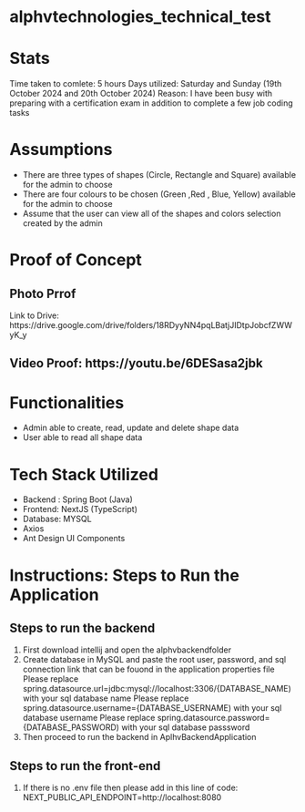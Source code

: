 # alphvtechnologies_technical_test

<h1>Stats </h1>
Time taken to comlete: 5 hours
Days utilized: Saturday and Sunday (19th October 2024 and 20th October 2024)
Reason: I have been busy with preparing with a certification exam in addition to complete a few job coding tasks

<h1>Assumptions</h1>
<uL>
  <li>There are three types of shapes (Circle, Rectangle and Square) available for the admin to choose</li>
  <li>There are four colours to be chosen (Green ,Red , Blue, Yellow) available for the admin to choose</li>
  <li>Assume that the user can view all of the shapes and colors selection created by the admin</li>
</uL>

<h1>Proof of Concept</h1>
<h2>Photo Prrof</h2>
Link to Drive: https://drive.google.com/drive/folders/18RDyyNN4pqLBatjJIDtpJobcfZWWyK_y
<h2> Video Proof: https://youtu.be/6DESasa2jbk </h2>

<h1>Functionalities</h1>
<ul>
  <li>Admin able to create, read, update and delete shape data</li>
  <li>User able to read all shape data</li>
</ul>

<h1>Tech Stack Utilized</h1>
<ul>
  <li>Backend : Spring Boot (Java)</li>
  <li>Frontend: NextJS (TypeScript)</li>
  <li>Database: MYSQL </li>
  <li>Axios</li>
  <li>Ant Design UI Components</li>
</ul>


<h1>Instructions: Steps to Run the Application</h1>
<h2>Steps to run the backend</h2>
<ol>
  <li>First download intellij and open the alphvbackendfolder </li>
  <li>Create database in MySQL and paste the root user, password, and sql connection link that can be fouond in the application properties file
  Please replace spring.datasource.url=jdbc:mysql://localhost:3306/{DATABASE_NAME) with your sql database name
  Please replace  spring.datasource.username={DATABASE_USERNAME) with your sql database username
  Please replace  spring.datasource.password={DATABASE_PASSWORD) with your sql database passsword
  </li>
  <li>Then proceed to run the backend in AplhvBackendApplication</li>
</ol>
<h2>Steps to run the front-end</h2>
<ol>
  <li>If there is no .env file then please add in this line of code:  NEXT_PUBLIC_API_ENDPOINT=http://localhost:8080 </li>
</ol>
